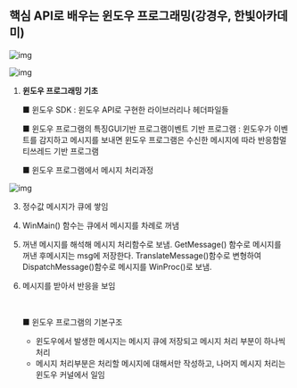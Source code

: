 ## **핵심 API로 배우는 윈도우 프로그래밍(강경우, 한빛아카데미)**

![img](https://github.com/wjdgh283/WIN32API_Study/blob/master/image%20src/0-1.JPG)

![img](https://github.com/wjdgh283/WIN32API_Study/blob/master/image%20src/0-2.JPG)

1. **윈도우 프로그래밍 기초**

   ■ 윈도우 SDK : 윈도우 API로 구현한 라이브러리나 헤더파일들

   ■ 윈도우 프로그램의 특징GUI기반 프로그램이벤트 기반 프로그램 : 윈도우가 이벤트를 감지하고 메시지를 보내면 윈도우 프로그램은 수신한 메시지에 따라 반응함멀티쓰레드 기반 프로그램

   ■ 윈도우 프로그램에서 메시지 처리과정

![img](https://github.com/wjdgh283/WIN32API_Study/blob/master/image%20src/1-1.JPG)

3. 정수값 메시지가 큐에 쌓임

4. WinMain() 함수는 큐에서 메시지를 차례로 꺼냄

5. 꺼낸 메시지를 해석해 메시지 처리함수로 보냄. GetMessage() 함수로 메시지를 꺼낸 후메시지는 msg에 저장한다. TranslateMessage()함수로 변형하여 DispatchMessage()함수로 메시지를 WinProc()로 보냄.

6. 메시지를 받아서 반응을 보임

   ​

   ■ 윈도우 프로그램의 기본구조

   * 윈도우에서 발생한 메시지는 메시지 큐에 저장되고 메시지 처리 부분이 하나씩 처리
   * 메시지 처리부분은 처리할 메시지에 대해서만 작성하고, 나머지 메시지 처리는 윈도우 커널에서 일임

